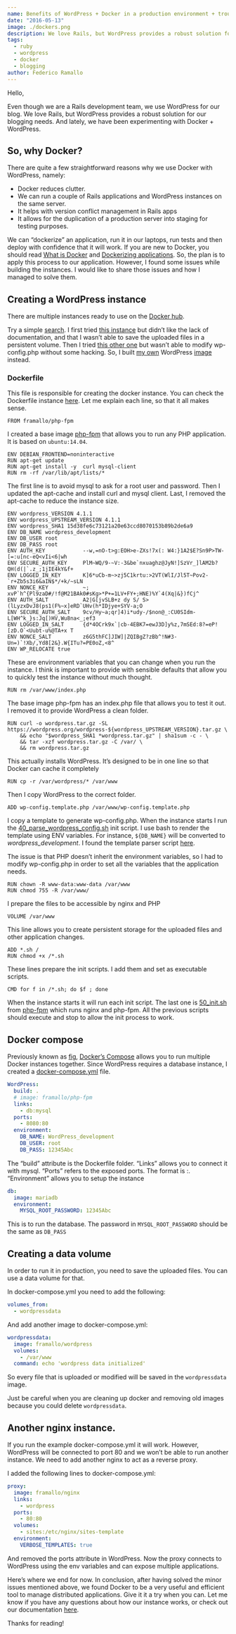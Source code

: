 ```yaml
---
name: Benefits of WordPress + Docker in a production environment + troubleshooting guide.
date: "2016-05-13"
image: ./dockers.png
description: We love Rails, but WordPress provides a robust solution for our blogging needs. And lately, we have been experimenting with Docker + WordPress.
tags:
  - ruby
  - wordpress
  - docker
  - blogging
author: Federico Ramallo
---
```

Hello,

Even though we are a Rails development team, we use WordPress for our blog. We love Rails, but WordPress provides a robust solution for our blogging needs. And lately, we have been experimenting with Docker + WordPress.

## So, why Docker?

There are quite a few straightforward reasons why we use Docker with WordPress, namely:

*   Docker reduces clutter.
*   We can run a couple of Rails applications and WordPress instances on the same server.
*   It helps with version conflict management in Rails apps
*   It allows for the duplication of a production server into staging for testing purposes.

We can “dockerize” an application, run it in our laptops, run tests and then deploy with confidence that it will work. If you are new to Docker, you should read [What is Docker](https://www.docker.com/whatisdocker) and [Dockerizing applications](https://docs.docker.com/userguide/dockerizing). So, the plan is to apply this process to our application. However, I found some issues while building the instances. I would like to share those issues and how I managed to solve them.

## Creating a WordPress instance

There are multiple instances ready to use on the [Docker hub](https://registry.hub.docker.com).

Try a simple [search](https://registry.hub.docker.com/search?q=wordpress). I first tried [this instance](https://registry.hub.docker.com/_/wordpress) but didn’t like the lack of documentation, and that I wasn’t able to save the uploaded files in a persistent volume. Then I tried [this other one](https://registry.hub.docker.com/u/tutum/wordpress) but wasn’t able to modify wp-config.php without some hacking. So, I built [my own](https://github.com/densitylabs/docker-wordpress) WordPress [image](https://github.com/densitylabs/docker-wordpress) instead.

### Dockerfile

This file is responsible for creating the docker instance. You can check the Dockerfile instance [here](https://github.com/densitylabs/docker-wordpress/blob/master/Dockerfile). Let me explain each line, so that it all makes sense.

    FROM framallo/php-fpm

I created a base image [php-fpm](https://registry.hub.docker.com/u/framallo/php-fpm/) that allows you to run any PHP application. It is based on `ubuntu:14.04`.

    ENV DEBIAN_FRONTEND=noninteractive
    RUN apt-get update
    RUN apt-get install -y  curl mysql-client
    RUN rm -rf /var/lib/apt/lists/*

The first line is to avoid mysql to ask for a root user and password. Then I updated the apt-cache and install curl and mysql client. Last, I removed the apt-cache to reduce the instance size.


    ENV wordpress_VERSION 4.1.1
    ENV wordpress_UPSTREAM_VERSION 4.1.1
    ENV wordpress_SHA1 15d38fe6c73121a20e63ccd8070153b89b2de6a9
    ENV DB_NAME wordpress_development
    ENV DB_USER root
    ENV DB_PASS root
    ENV AUTH_KEY            --w,=nO-t>g:EOH>e-ZXs!7x(: W4:}1A2$E?Sn9P>TW-[=:u[nc-eQ<vIi<6|wh
    ENV SECURE_AUTH_KEY     PlM~WQ/9-~V:-3&be`nxuaghz@JyN!]SzVr_]lAM2b?QH(d(|`.z_;1jIE4kY&f+
    ENV LOGGED_IN_KEY       K]6*uCb-m~>zj5C1krtu:>2VT(WlI/Jl5T~Pov2-`r+Zb5s3i6&aIN$*/+k/~sLN
    ENV NONCE_KEY           ~; xvP`h^{Pl9zaD#/!f@M21BAk0#sKg>*P+=1LV+FY+;HNE)%Y`4(Xq|&})fCj^
    ENV AUTH_SALT           A2|G[jvSLB+z dy S/ S>(lLyzxDvJ8(ps1(F%~x]eRD`UHv(h*IDjye+SYV-a;O
    ENV SECURE_AUTH_SALT    9cv/Hy~a;qr]4)i*udy-/$non@_:CU0SIdm-L[WH^k_}s:Jq[)HV,Wu8na<_;ef3
    ENV LOGGED_IN_SALT      {d*4OCrk9x`|cb-4EBK7=ewJ3D]y%z,7mSEd:8?=eP![zD.O`<Uubt-u%@TA+x T
    ENV NONCE_SALT          z6G5thFC]JIW]|ZQIBgZ?zBb^!N#3-Un=)`!Xb/,Yd8[2&}.W{ITu?=PE0oZ,<8^
    ENV WP_RELOCATE true

These are environment variables that you can change when you run the instance. I think is important to provide with sensible defaults that allow you to quickly test the instance without much thought.


    RUN rm /var/www/index.php

The base image php-fpm has an index.php file that allows you to test it out. I removed it to provide WordPress a clean folder.

    RUN curl -o wordpress.tar.gz -SL https://wordpress.org/wordpress-${wordpress_UPSTREAM_VERSION}.tar.gz \
        && echo "$wordpress_SHA1 *wordpress.tar.gz" | sha1sum -c - \
        && tar -xzf wordpress.tar.gz -C /var/ \
        && rm wordpress.tar.gz

This actually installs WordPress. It’s designed to be in one line so that Docker can cache it completely


    RUN cp -r /var/wordpress/* /var/www

Then I copy WordPress to the correct folder.

    ADD wp-config.template.php /var/www/wp-config.template.php

I copy a template to generate wp-config.php. When the instance starts I run the [40_parse_wordpress_config.sh](https://github.com/densitylabs/docker-wordpress/blob/master/40_parse_wordpress_config.sh) init script. I use bash to render the template using ENV variables. For instance, `${DB_NAME}` will be converted to *wordpress_development*. I found the template parser script [here](http://stackoverflow.com/questions/2914220/bash-templating-how-to-build-configuration-files-from-templates-with-bash).

The issue is that PHP doesn’t inherit the environment variables, so I had to modify wp-config.php in order to set all the variables that the application needs.


    RUN chown -R www-data:www-data /var/www
    RUN chmod 755 -R /var/www/

I prepare the files to be accessible by nginx and PHP


    VOLUME /var/www

This line allows you to create persistent storage for the uploaded files and other application changes.

    ADD *.sh /
    RUN chmod +x /*.sh

These lines prepare the init scripts. I add them and set as executable scripts.

    CMD for f in /*.sh; do $f ; done

When the instance starts it will run each init script. The last one is [50_init.sh](https://github.com/densitylabs/docker-php-fpm/blob/master/50_init.sh) from [php-fpm](https://registry.hub.docker.com/u/framallo/php-fpm) which runs nginx and php-fpm. All the previous scripts should execute and stop to allow the init process to work.

## Docker compose

Previously known as [fig](http://www.fig.sh/), [Docker’s Compose](https://docs.docker.com/compose/) allows you to run multiple Docker instances together. Since WordPress requires a database instance, I created a [docker-compose.yml](https://github.com/densitylabs/docker-wordpress/blob/master/docker-compose.yml) file.

```yaml
WordPress:
  build: .
  # image: framallo/php-fpm
  links:
    - db:mysql
  ports:
    - 8080:80
  environment:
    DB_NAME: WordPress_development
    DB_USER: root
    DB_PASS: 12345Abc
```

The “build” attribute is the Dockerfile folder. “Links” allows you to connect it with mysql. “Ports” refers to the exposed ports. The format is <host port>:<instance port>. “Environment” allows you to setup the instance

```yaml
db:
  image: mariadb
  environment:
    MYSQL_ROOT_PASSWORD: 12345Abc
```

This is to run the database. The password in `MYSQL_ROOT_PASSWORD` should be the same as `DB_PASS`

## Creating a data volume

In order to run it in production, you need to save the uploaded files. You can use a data volume for that.

In docker-compose.yml you need to add the following:

```yaml
volumes_from:
  - wordpressdata
```

And add another image to docker-compose.yml:

```yaml
wordpressdata:
  image: framallo/wordpress
  volumes:
    - /var/www
  command: echo 'wordpress data initialized'
```

So every file that is uploaded or modified will be saved in the `wordpressdata` image.

Just be careful when you are cleaning up docker and removing old images because you could delete `wordpressdata`.

## Another nginx instance.

If you run the example docker-compose.yml it will work. However, WordPress will be connected to port 80 and we won’t be able to run another instance. We need to add another nginx to act as a reverse proxy.

I added the following lines to docker-compose.yml:

```yaml
proxy:
  image: framallo/nginx
  links:
    - wordpress
  ports:
    - 80:80
  volumes:
    - sites:/etc/nginx/sites-template
  environment:
    VERBOSE_TEMPLATES: true
```

And removed the ports attribute in WordPress. Now the proxy connects to WordPress using the env variables and can expose multiple applications.

Here’s where we end for now. In conclusion, after having solved the minor issues mentioned above, we found Docker to be a very useful and efficient tool to manage distributed applications. Give it it a try when you can. Let me know if you have any questions about how our instance works, or check out our documentation [here](https://github.com/densitylabs/docker-nginx).

Thanks for reading!

